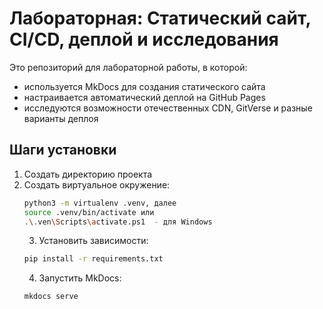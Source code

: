 # Лабораторная: Статический сайт, CI/CD, деплой и исследования

Это репозиторий для лабораторной работы, в которой:

- используется MkDocs для создания статического сайта  
- настраивается автоматический деплой на GitHub Pages  
- исследуются возможности отечественных CDN, GitVerse и разные варианты деплоя

## Шаги установки

1. Создать директорию проекта  
2. Создать виртуальное окружение:  
   ```bash
   python3 -m virtualenv .venv, далее
   source .venv/bin/activate или
   .\.ven\Scripts\activate.ps1  - для Windows
   ```
   3. Установить зависимости:  
   ```bash
   pip install -r requirements.txt
   ```
   4. Запустить MkDocs:  
   ```bash
   mkdocs serve
   ```